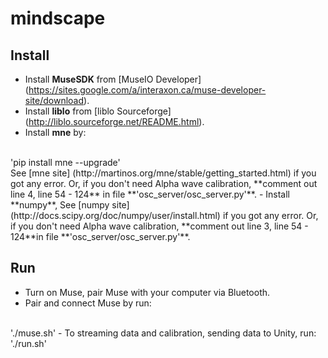 # mindscape

## Install
- Install **MuseSDK** from [MuseIO Developer] (https://sites.google.com/a/interaxon.ca/muse-developer-site/download).
- Install **liblo** from [liblo Sourceforge] (http://liblo.sourceforge.net/README.html).
- Install **mne** by:
<br>
'pip install mne --upgrade'
<br>
See [mne site] (http://martinos.org/mne/stable/getting_started.html) if you got any error. 
Or, if you don't need Alpha wave calibration, **comment out line 4, line 54 - 124** in file **'osc_server/osc_server.py'**.
- Install **numpy**, See [numpy site] (http://docs.scipy.org/doc/numpy/user/install.html) if you got any error. 
Or, if you don't need Alpha wave calibration, **comment out line 3, line 54 - 124**in file **'osc_server/osc_server.py'**.

## Run 
- Turn on Muse, pair Muse with your computer via Bluetooth.
- Pair and connect Muse by run:
<br>
'./muse.sh'
- To streaming data and calibration, sending data to Unity, run:
<br>
'./run.sh'
